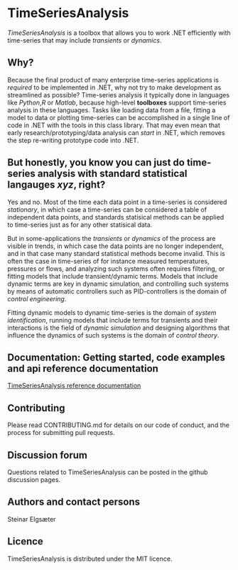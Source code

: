 # TimeSeriesAnalysis
*TimeSeriesAnalysis* is a toolbox that allows you to work .NET efficiently with time-series that may include *transients* or *dynamics*.

## Why?
Because the final product of many enterprise time-series applications is *required* to be implemented in .NET, why not try to make development as streamlined as possible?
Time-series analysis it typically done in languages like *Python*,*R* or *Matlab*, because high-level **toolboxes** support time-series analysis in these languages.
Tasks like loading data from a file, fitting a model to data or plotting time-series can be accomplished in a single line of code in .NET with the tools in this class library.
That may even mean that early research/prototyping/data analysis can *start* in .NET, which removes the step re-writing prototype code into .NET.  

## But honestly, you know you can just do time-series analysis with standard statistical langauges *xyz*, right? 

Yes and no. Most of the time each data point in a time-series is considered *stationary*, in which case a time-series can be considered a table of independent data points, and standards statisical methods can be applied to time-series just as for any other statisical data. 

But in some-applications the *transients* or *dynamics* of the process are visible in trends, in which case the data points are no longer independent, and in that case many standard statistical methods become invalid. This is often the case in time-series of for instance measured temperatures, pressures or flows, and analyzing such systems often requires filtering, or fitting models that include transient/dynamic terms. Models that include dynamic terms are key in dynamic simulation, and controlling such systems by means of automatic controllers such as PID-controllers is the domain of *control engineering*. 

Fitting dynamic models to dynamic time-series is the domain of *system identification*, running models that include terms for transients and their interactions is the field of *dynamic simulation* and designing algorithms that influence the dynamics of such systems is the domain of *control theory*. 


## Documentation: Getting started, code examples and api reference documentation

<a href="https://equinor.github.io/TimeSeriesAnalysis">TimeSeriesAnalysis reference documentation</a>

## Contributing
Please read CONTRIBUTING.md for details on our code of conduct, and the process for submitting pull requests. 

## Discussion forum
Questions related to TimeSeriesAnalysis can be posted in the github discussion pages.

## Authors and contact persons
Steinar Elgsæter

## Licence
TimeSeriesAnalysis is distributed under the MIT licence.
